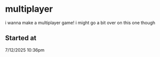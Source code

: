 # multiplayer

i wanna make a multiplayer game!
i might go a bit over on this one though

## Started at

7/12/2025 10:36pm
